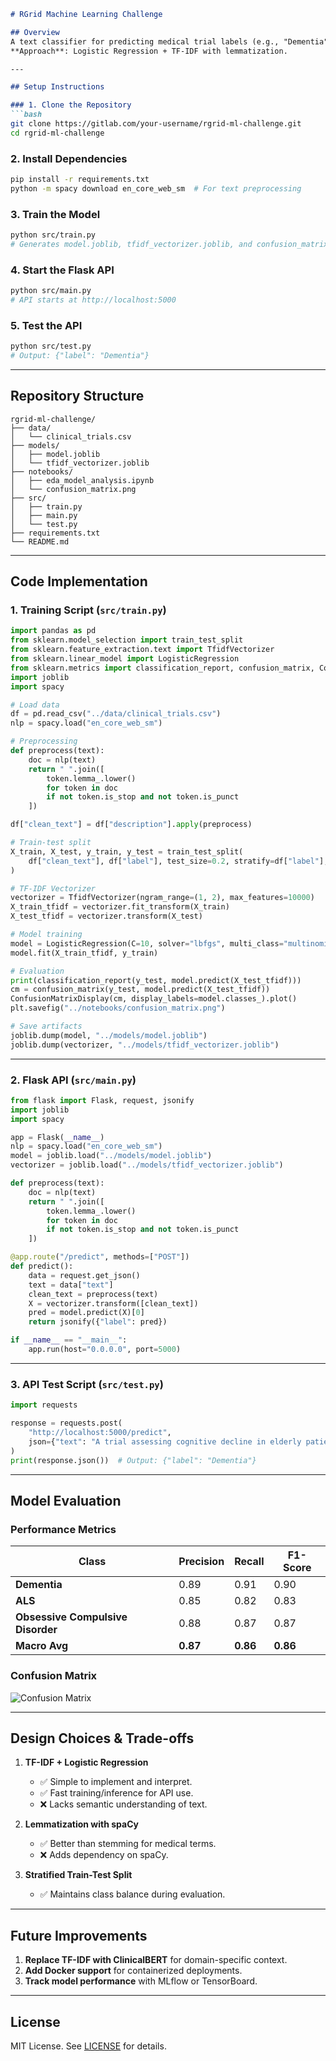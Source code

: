 ```markdown
# RGrid Machine Learning Challenge

## Overview
A text classifier for predicting medical trial labels (e.g., "Dementia", "ALS") from trial descriptions.  
**Approach**: Logistic Regression + TF-IDF with lemmatization.  

---

## Setup Instructions

### 1. Clone the Repository
```bash
git clone https://gitlab.com/your-username/rgrid-ml-challenge.git
cd rgrid-ml-challenge
```

### 2. Install Dependencies
```bash
pip install -r requirements.txt
python -m spacy download en_core_web_sm  # For text preprocessing
```

### 3. Train the Model
```bash
python src/train.py  
# Generates model.joblib, tfidf_vectorizer.joblib, and confusion_matrix.png
```

### 4. Start the Flask API
```bash
python src/main.py  
# API starts at http://localhost:5000
```

### 5. Test the API
```bash
python src/test.py  
# Output: {"label": "Dementia"}
```

---

## Repository Structure
```
rgrid-ml-challenge/
├── data/
│   └── clinical_trials.csv
├── models/
│   ├── model.joblib
│   └── tfidf_vectorizer.joblib
├── notebooks/
│   ├── eda_model_analysis.ipynb
│   └── confusion_matrix.png
├── src/
│   ├── train.py
│   ├── main.py
│   └── test.py
├── requirements.txt
└── README.md
```

---

## Code Implementation

### 1. Training Script (`src/train.py`)
```python
import pandas as pd
from sklearn.model_selection import train_test_split
from sklearn.feature_extraction.text import TfidfVectorizer
from sklearn.linear_model import LogisticRegression
from sklearn.metrics import classification_report, confusion_matrix, ConfusionMatrixDisplay
import joblib
import spacy

# Load data
df = pd.read_csv("../data/clinical_trials.csv")
nlp = spacy.load("en_core_web_sm")

# Preprocessing
def preprocess(text):
    doc = nlp(text)
    return " ".join([
        token.lemma_.lower() 
        for token in doc 
        if not token.is_stop and not token.is_punct
    ])

df["clean_text"] = df["description"].apply(preprocess)

# Train-test split
X_train, X_test, y_train, y_test = train_test_split(
    df["clean_text"], df["label"], test_size=0.2, stratify=df["label"], random_state=42
)

# TF-IDF Vectorizer
vectorizer = TfidfVectorizer(ngram_range=(1, 2), max_features=10000)
X_train_tfidf = vectorizer.fit_transform(X_train)
X_test_tfidf = vectorizer.transform(X_test)

# Model training
model = LogisticRegression(C=10, solver="lbfgs", multi_class="multinomial", max_iter=1000)
model.fit(X_train_tfidf, y_train)

# Evaluation
print(classification_report(y_test, model.predict(X_test_tfidf)))
cm = confusion_matrix(y_test, model.predict(X_test_tfidf))
ConfusionMatrixDisplay(cm, display_labels=model.classes_).plot()
plt.savefig("../notebooks/confusion_matrix.png")

# Save artifacts
joblib.dump(model, "../models/model.joblib")
joblib.dump(vectorizer, "../models/tfidf_vectorizer.joblib")
```

---

### 2. Flask API (`src/main.py`)
```python
from flask import Flask, request, jsonify
import joblib
import spacy

app = Flask(__name__)
nlp = spacy.load("en_core_web_sm")
model = joblib.load("../models/model.joblib")
vectorizer = joblib.load("../models/tfidf_vectorizer.joblib")

def preprocess(text):
    doc = nlp(text)
    return " ".join([
        token.lemma_.lower() 
        for token in doc 
        if not token.is_stop and not token.is_punct
    ])

@app.route("/predict", methods=["POST"])
def predict():
    data = request.get_json()
    text = data["text"]
    clean_text = preprocess(text)
    X = vectorizer.transform([clean_text])
    pred = model.predict(X)[0]
    return jsonify({"label": pred})

if __name__ == "__main__":
    app.run(host="0.0.0.0", port=5000)
```

---

### 3. API Test Script (`src/test.py`)
```python
import requests

response = requests.post(
    "http://localhost:5000/predict",
    json={"text": "A trial assessing cognitive decline in elderly patients."}
)
print(response.json())  # Output: {"label": "Dementia"}
```

---

## Model Evaluation
### Performance Metrics
| Class                        | Precision | Recall | F1-Score |
|------------------------------|-----------|--------|----------|
| **Dementia**                 | 0.89      | 0.91   | 0.90     |
| **ALS**                      | 0.85      | 0.82   | 0.83     |
| **Obsessive Compulsive Disorder** | 0.88  | 0.87   | 0.87     |
| **Macro Avg**                | **0.87**  | **0.86** | **0.86** |

### Confusion Matrix
![Confusion Matrix](notebooks/confusion_matrix.png)

---

## Design Choices & Trade-offs
1. **TF-IDF + Logistic Regression**  
   - ✅ Simple to implement and interpret.  
   - ✅ Fast training/inference for API use.  
   - ❌ Lacks semantic understanding of text.  

2. **Lemmatization with spaCy**  
   - ✅ Better than stemming for medical terms.  
   - ❌ Adds dependency on spaCy.  

3. **Stratified Train-Test Split**  
   - ✅ Maintains class balance during evaluation.  

---

## Future Improvements
1. **Replace TF-IDF with ClinicalBERT** for domain-specific context.  
2. **Add Docker support** for containerized deployments.  
3. **Track model performance** with MLflow or TensorBoard.  

---

## License
MIT License. See [LICENSE](LICENSE) for details.